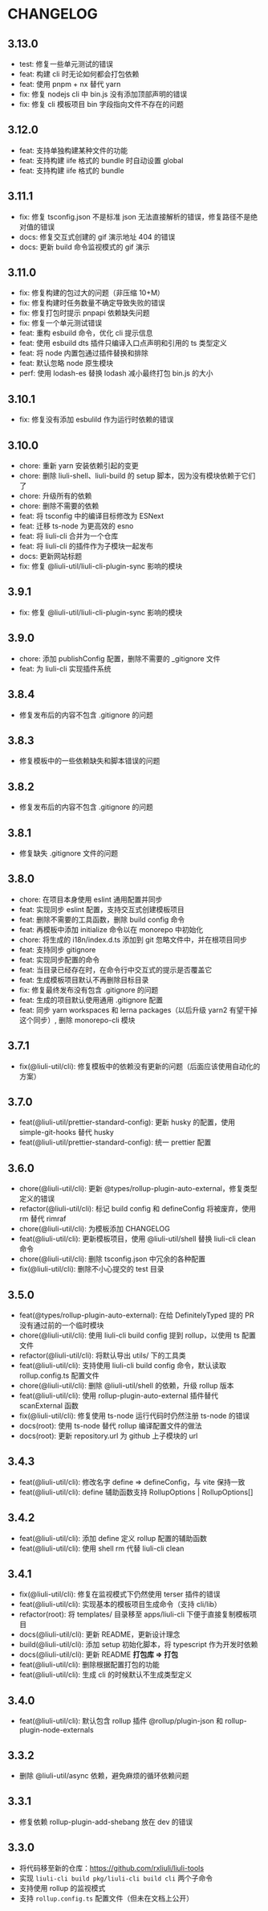 # CHANGELOG

## 3.13.0

<!--hash:615c6f1f69083a4cf7b0760ee6a81c68c2cf6e85-->

- test: 修复一些单元测试的错误
- feat: 构建 cli 时无论如何都会打包依赖
- feat: 使用 pnpm + nx 替代 yarn
- fix: 修复 nodejs cli 中 bin.js 没有添加顶部声明的错误
- fix: 修复 cli 模板项目 bin 字段指向文件不存在的问题

## 3.12.0

<!--hash:18b4c02da2ba2d55b6c26cd2b45dbf370855f721-->

- feat: 支持单独构建某种文件的功能
- feat: 支持构建 iife 格式的 bundle 时自动设置 global
- feat: 支持构建 iife 格式的 bundle

## 3.11.1

<!--hash:ba04dd24f8ee1e4a83c06dbd289195587a221079-->

- fix: 修复 tsconfig.json 不是标准 json 无法直接解析的错误，修复路径不是绝对值的错误
- docs: 修复交互式创建的 gif 演示地址 404 的错误
- docs: 更新 build 命令监视模式的 gif 演示

## 3.11.0

<!--hash:5036beb706902f3ec7e8122696f99cefa7c51f57-->

- fix: 修复构建的包过大的问题（非压缩 10+M）
- fix: 修复构建时任务数量不确定导致失败的错误
- fix: 修复打包时提示 pnpapi 依赖缺失问题
- fix: 修复一个单元测试错误
- feat: 重构 esbuild 命令，优化 cli 提示信息
- feat: 使用 esbuild dts 插件只编译入口点声明和引用的 ts 类型定义
- feat: 将 node 内置包通过插件替换和排除
- feat: 默认忽略 node 原生模块
- perf: 使用 lodash-es 替换 lodash 减小最终打包 bin.js 的大小

## 3.10.1

<!--hash:c0223e217f45ec5d1c39e14035a494ca49b8e868-->

- fix: 修复没有添加 esbulild 作为运行时依赖的错误

## 3.10.0

<!--hash:13921896bfb584abdefb3b055f7c914e88cebe4d-->

- chore: 重新 yarn 安装依赖引起的变更
- chore: 删除 liuli-shell、liuli-build 的 setup 脚本，因为没有模块依赖于它们了
- chore: 升级所有的依赖
- chore: 删除不需要的依赖
- feat: 将 tsconfig 中的编译目标修改为 ESNext
- feat: 迁移 ts-node 为更高效的 esno
- feat: 将 liuli-cli 合并为一个仓库
- feat: 将 liuli-cli 的插件作为子模块一起发布
- docs: 更新网站标题
- fix: 修复 @liuli-util/liuli-cli-plugin-sync 影响的模块

## 3.9.1

<!--hash:8516e723871614844f91a47928510c88f152fae8-->

- fix: 修复 @liuli-util/liuli-cli-plugin-sync 影响的模块

## 3.9.0

<!--hash:40983b8dc09a06111d642c8c99b16d2ff8319195-->

- chore: 添加 publishConfig 配置，删除不需要的 \_gitignore 文件
- feat: 为 liuli-cli 实现插件系统

## 3.8.4

<!--hash:d805931cc642fd8002f7ca93a551510b986f5523-->

- 修复发布后的内容不包含 .gitignore 的问题

## 3.8.3

- 修复模板中的一些依赖缺失和脚本错误的问题

## 3.8.2

- 修复发布后的内容不包含 .gitignore 的问题

## 3.8.1

- 修复缺失 .gitignore 文件的问题

## 3.8.0

- chore: 在项目本身使用 eslint 通用配置并同步
- feat: 实现同步 eslint 配置，支持交互式创建模板项目
- feat: 删除不需要的工具函数，删除 build config 命令
- feat: 再模板中添加 initialize 命令以在 monorepo 中初始化
- chore: 将生成的 i18n/index.d.ts 添加到 git 忽略文件中，并在根项目同步
- feat: 支持同步 gitignore
- feat: 实现同步配置的命令
- feat: 当目录已经存在时，在命令行中交互式的提示是否覆盖它
- feat: 生成模板项目默认不再删除目标目录
- fix: 修复最终发布没有包含 .gitignore 的问题
- feat: 生成的项目默认使用通用 .gitignore 配置
- feat: 同步 yarn workspaces 和 lerna packages（以后升级 yarn2 有望干掉这个同步）, 删除 monorepo-cli 模块

## 3.7.1

- fix(@liuli-util/cli): 修复模板中的依赖没有更新的问题（后面应该使用自动化的方案）

## 3.7.0

- feat(@liuli-util/prettier-standard-config): 更新 husky 的配置，使用 simple-git-hooks 替代 husky
- feat(@liuli-util/prettier-standard-config): 统一 prettier 配置

## 3.6.0

- chore(@liuli-util/cli): 更新 @types/rollup-plugin-auto-external，修复类型定义的错误
- refactor(@liuli-util/cli): 标记 build config 和 defineConfig 将被废弃，使用 rm 替代 rimraf
- chore(@liuli-util/cli): 为模板添加 CHANGELOG
- feat(@liuli-util/cli): 更新模板项目，使用 @liuli-util/shell 替换 liuli-cli clean 命令
- chore(@liuli-util/cli): 删除 tsconfig.json 中冗余的各种配置
- fix(@liuli-util/cli): 删除不小心提交的 test 目录

## 3.5.0

- feat(@types/rollup-plugin-auto-external): 在给 DefinitelyTyped 提的 PR 没有通过前的一个临时模块
- chore(@liuli-util/cli): 使用 liuli-cli build config 提到 rollup，以使用 ts 配置文件
- refactor(@liuli-util/cli): 将默认导出 utils/ 下的工具类
- feat(@liuli-util/cli): 支持使用 liuli-cli build config 命令，默认读取 rollup.config.ts 配置文件
- chore(@liuli-util/cli): 删除 @liuli-util/shell 的依赖，升级 rollup 版本
- feat(@liuli-util/cli): 使用 rollup-plugin-auto-external 插件替代 scanExternal 函数
- fix(@liuli-util/cli): 修复使用 ts-node 运行代码时仍然注册 ts-node 的错误
- docs(root): 使用 ts-node 替代 rollup 编译配置文件的做法
- docs(root): 更新 repository.url 为 github 上子模块的 url

## 3.4.3

- feat(@liuli-util/cli): 修改名字 define => defineConfig，与 vite 保持一致
- feat(@liuli-util/cli): define 辅助函数支持 RollupOptions | RollupOptions[]

## 3.4.2

- feat(@liuli-util/cli): 添加 define 定义 rollup 配置的辅助函数
- feat(@liuli-util/cli): 使用 shell rm 代替 liuli-cli clean

## 3.4.1

- fix(@liuli-util/cli): 修复在监视模式下仍然使用 terser 插件的错误
- feat(@liuli-util/cli): 实现基本的模板项目生成命令（支持 cli/lib）
- refactor(root): 将 templates/ 目录移至 apps/liuli-cli 下便于直接复制模板项目
- docs(@liuli-util/cli): 更新 README，更新设计理念
- build(@liuli-util/cli): 添加 setup 初始化脚本，将 typescript 作为开发时依赖
- docs(@liuli-util/cli): 更新 README **打包库 => 打包**
- feat(@liuli-util/cli): 删除根据配置打包的功能
- feat(@liuli-util/cli): 生成 cli 的时候默认不生成类型定义

## 3.4.0

- feat(@liuli-util/cli): 默认包含 rollup 插件 @rollup/plugin-json 和 rollup-plugin-node-externals

## 3.3.2

- 删除 @liuli-util/async 依赖，避免麻烦的循环依赖问题

## 3.3.1

- 修复依赖 rollup-plugin-add-shebang 放在 dev 的错误

## 3.3.0

- 将代码移至新的仓库：https://github.com/rxliuli/liuli-tools
- 实现 `liuli-cli build pkg/liuli-cli build cli` 两个子命令
- 支持使用 rollup 的监视模式
- 支持 `rollup.config.ts` 配置文件（但未在文档上公开）
